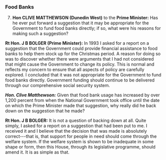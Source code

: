 ### Food Banks

7. **Hon CLIVE MATTHEWSON (Dunedin West)** to the **Prime Minister:** Has he ever put forward a suggestion that it may be appropriate for the Government to fund food banks directly; if so, what were his reasons for making such a suggestion?

**Rt Hon. J B BOLGER (Prime Minister):** In 1993 I asked for a report on a suggestion that the Government could provide financial assistance to food banks to help them stock up for the Christmas period. A reason for doing so was to discover whether there were arguments that I had not considered <!--546.802-->that might cause the Government to change its policy. This is normal and reflects my concern to ensure that all aspects of policy are carefully explored. I concluded that it was not appropriate for the Government to fund food banks directly. Government funding should continue to be delivered through our comprehensive social security system.

***Hon. Clive Matthewson:*** Given that food bank usage has increased by over 1,200 percent from when the National Government took office until the date on which the Prime Minister made that suggestion, why really did he back down on the suggestion that he made?

**Rt Hon. J B BOLGER:** It is not a question of backing down at all. Quite simply, I asked for a report on a suggestion that had been put to me. I received it and I believe that the decision that was made is absolutely correct---that is, that support for people in need should come through the welfare system. If the welfare system is shown to be inadequate in some shape or form, then this House, through its legislative programme, should amend it. It is as simple as that.